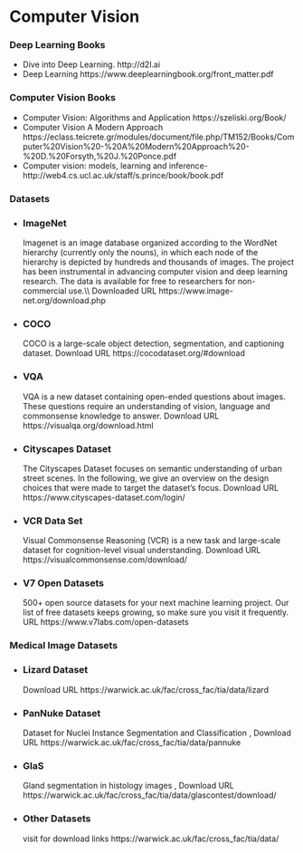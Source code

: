 # Computer Vision
### Deep Learning Books 
<ul>
  <li> Dive into Deep Learning.   http://d2l.ai  </li>
  <li> Deep Learning   https://www.deeplearningbook.org/front_matter.pdf</li>
</ul>

### Computer Vision Books 
<ul> 
  <li> Computer Vision: Algorithms and Application    https://szeliski.org/Book/ </li>
 <li>Computer Vision  A Modern Approach https://eclass.teicrete.gr/modules/document/file.php/TM152/Books/Computer%20Vision%20-%20A%20Modern%20Approach%20-%20D.%20Forsyth,%20J.%20Ponce.pdf</li>
<li>Computer vision: models, learning and inference-   http://web4.cs.ucl.ac.uk/staff/s.prince/book/book.pdf</li>
</ul> 

### Datasets
<ul>
<li>
<h3> ImageNet</h3>
Imagenet is an image database organized according to the WordNet hierarchy (currently only the nouns), in which each node of the hierarchy is depicted by hundreds and thousands of images. The project has been instrumental in advancing computer vision and deep learning research. The data is available for free to researchers for non-commercial use.\\
Downloaded URL https://www.image-net.org/download.php
</li>
<li> <h3> COCO</h3> COCO is a large-scale object detection, segmentation, and captioning dataset. Download URL https://cocodataset.org/#download</li>
 <li> <h3>VQA </h3>VQA is a new dataset containing open-ended questions about images. These questions require an understanding of vision, language and commonsense knowledge to answer. Download URL https://visualqa.org/download.html </li>
  <li><h3>Cityscapes Dataset </h3>The Cityscapes Dataset focuses on semantic understanding of urban street scenes. In the following, we give an overview on the design choices that were made to target the dataset’s focus. Download URL https://www.cityscapes-dataset.com/login/ </li>
  <li><h3>VCR Data Set </h3>Visual Commonsense Reasoning (VCR) is a new task and large-scale dataset for cognition-level visual understanding. Download URL  https://visualcommonsense.com/download/</li>
  <li><h3>V7 Open Datasets</h3>500+ open source datasets for your next machine learning project. Our list of free datasets keeps growing, so make sure you visit it frequently. URL https://www.v7labs.com/open-datasets </li>
</ul>

### Medical Image Datasets
<ul>
    <li><h3> Lizard Dataset </h3> Download URL https://warwick.ac.uk/fac/cross_fac/tia/data/lizard</li>
   <li><h3>PanNuke Dataset</h3>Dataset for Nuclei Instance Segmentation and Classification , Download URL https://warwick.ac.uk/fac/cross_fac/tia/data/pannuke</li>
   <li><h3>GlaS</h3> Gland segmentation in histology images , Download URL https://warwick.ac.uk/fac/cross_fac/tia/data/glascontest/download/</li>
  <li><h3> Other Datasets </h3>  visit for download links  https://warwick.ac.uk/fac/cross_fac/tia/data/</li>

 </ul>
  
